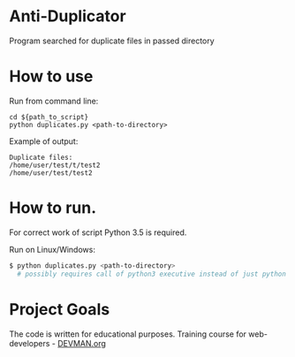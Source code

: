 # Anti-Duplicator

Program searched for duplicate files in passed directory

# How to use
Run from command line:
```shell
cd ${path_to_script}
python duplicates.py <path-to-directory>
```
Example of output:

```shell
Duplicate files:
/home/user/test/t/test2
/home/user/test/test2
```

# How to run.

For correct work of script Python 3.5 is required.

Run on Linux/Windows:

```bash
$ python duplicates.py <path-to-directory>
  # possibly requires call of python3 executive instead of just python
```


# Project Goals

The code is written for educational purposes. Training course for web-developers - [DEVMAN.org](https://devman.org)
